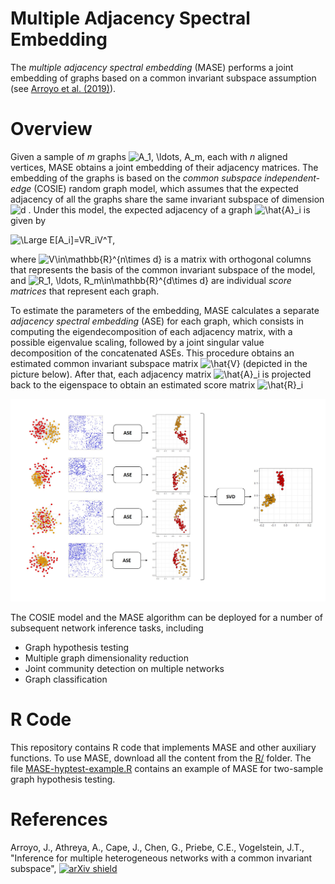 # Multiple Adjacency Spectral Embedding


The *multiple adjacency spectral embedding* (MASE) performs a joint embedding of graphs based on a common invariant subspace assumption (see [Arroyo et al. (2019)](https://www.google.com)).

# Overview

Given a sample of *m* graphs <img src="https://latex.codecogs.com/gif.latex?A_1,&space;\ldots,&space;A_m" title="A_1, \ldots, A_m" />, each with *n* aligned vertices, MASE obtains a joint embedding of their adjacency matrices. The embedding of the graphs is based on the *common subspace independent-edge* (COSIE) random graph model, which assumes that the expected adjacency of all the graphs share the same  invariant subspace of dimension <img src="https://latex.codecogs.com/gif.latex?d" title="d" /> . Under this model, the expected adjacency of a graph <img src="https://latex.codecogs.com/gif.latex?\hat{A}_i" title="\hat{A}_i" /> is given by

<img src="https://latex.codecogs.com/svg.latex?\Large&space;E[A_i]=VR_iV^T," title="\Large E[A_i]=VR_iV^T," />

where <img src="https://latex.codecogs.com/gif.latex?V\in\mathbb{R}^{n\times&space;d}" title="V\in\mathbb{R}^{n\times d}" />
 is a matrix with orthogonal columns that represents the basis of the common invariant subspace of the model, and <img src="https://latex.codecogs.com/gif.latex?R_1,&space;\ldots,&space;R_m\in\mathbb{R}^{d\times&space;d}" title="R_1, \ldots, R_m\in\mathbb{R}^{d\times d}" /> are individual *score matrices* that represent each graph.
 
To estimate the parameters of the embedding, MASE calculates a separate *adjacency spectral embedding*  (ASE) for each graph, which consists in computing the eigendecomposition of each adjacency matrix, with a possible eigenvalue scaling, followed by a joint singular value decomposition of the concatenated ASEs. This procedure obtains an estimated common invariant subspace matrix <img src="https://latex.codecogs.com/gif.latex?\hat{V}" title="\hat{V}" /> (depicted in the picture below). After that, each adjacency matrix <img src="https://latex.codecogs.com/gif.latex?\hat{A}_i" title="\hat{A}_i" />
is projected back to the eigenspace to obtain an estimated score matrix  <img src="https://latex.codecogs.com/gif.latex?\hat{R}_i" title="\hat{R}_i" />

![mase embedding](https://raw.githubusercontent.com/jesusdaniel/mase/master/img/mase1.jpg)

The COSIE model and the MASE algorithm can be deployed for a number of subsequent network inference tasks, including
+ Graph hypothesis testing
+ Multiple graph dimensionality reduction
+ Joint community detection on multiple networks
+ Graph classification

# R Code
This repository contains R code that implements MASE and other auxiliary functions. To use MASE, download all the content from the [R/](https://github.com/jesusdaniel/mase/tree/master/R) folder. The file [MASE-hyptest-example.R](https://github.com/jesusdaniel/mase/blob/master/MASE-hyptest-example.R) contains an example of MASE for two-sample graph hypothesis testing.

# References

Arroyo, J., Athreya, A., Cape, J., Chen, G., Priebe, C.E., Vogelstein, J.T., "Inference for multiple heterogeneous networks with a common invariant subspace", 
[![arXiv shield](https://img.shields.io/badge/arXiv-1906.????-red.svg?style=flat)](https://arxiv.org/abs/1906.?????)
